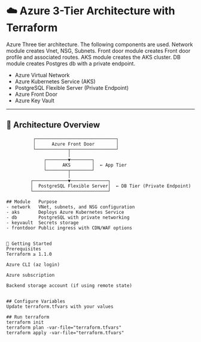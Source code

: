 # ☁️ Azure 3-Tier Architecture with Terraform

Azure Three tier architecture. The following components are used. Network module creates Vnet, NSG, Subnets. Front door module creates Front door profile and associated routes. AKS module creates the AKS cluster. DB module creates Postgres db with a private endpoint.

- Azure Virtual Network
- Azure Kubernetes Service (AKS)
- PostgreSQL Flexible Server (Private Endpoint)
- Azure Front Door
- Azure Key Vault

---

## 📐 Architecture Overview

```plaintext
          ┌──────────────────────────────┐
          │      Azure Front Door        │
          └────────────┬─────────────────┘
                       │
              ┌────────▼────────┐
              │      AKS        │  ← App Tier
              └────────┬────────┘
                       │
         ┌─────────────▼──────────────┐
         │  PostgreSQL Flexible Server│  ← DB Tier (Private Endpoint)
         └────────────────────────────┘

## Module	Purpose
- network	VNet, subnets, and NSG configuration
- aks	    Deploys Azure Kubernetes Service
- db	    PostgreSQL with private networking
- keyvault	Secrets storage 
- frontdoor	Public ingress with CDN/WAF options


🚀 Getting Started
Prerequisites
Terraform ≥ 1.1.0

Azure CLI (az login)

Azure subscription

Backend storage account (if using remote state)


## Configure Variables
Update terraform.tfvars with your values

## Run terraform
terraform init
terraform plan -var-file="terraform.tfvars"
terraform apply -var-file="terraform.tfvars"
